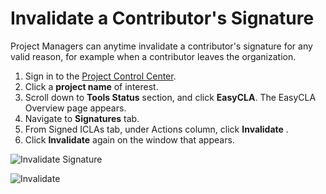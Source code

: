 # Invalidate a Contributor's Signature

Project Managers can anytime invalidate a contributor's signature for any valid reason, for example when a contributor leaves the organization.

1. Sign in to the [Project Control Center](https://projectadmin.lfx.linuxfoundation.org).
2. Click a **project name** of interest.
3. Scroll down to **Tools Status** section, and click **EasyCLA**. The EasyCLA Overview page appears.
4. Navigate to **Signatures** tab.
5. From Signed ICLAs tab, under Actions column, click **Invalidate** .
6. Click **Invalidate** again on the window that appears.

![Invalidate Signature](<../../../.gitbook/assets/invalidate signature.png>)

![Invalidate](<../../../.gitbook/assets/invalidate CTA.png>)
